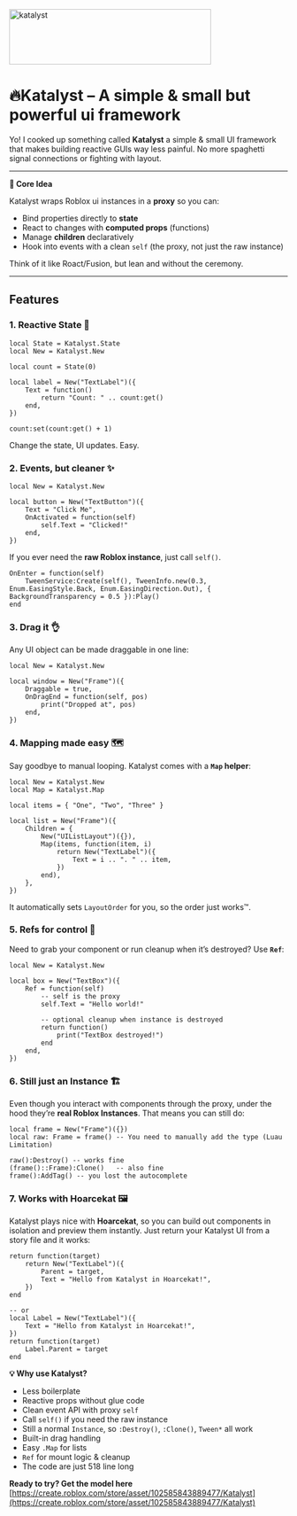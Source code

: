 <img width="365" height="100" alt="katalyst" src="https://github.com/user-attachments/assets/879a731e-3c02-45d8-9508-e45de53428f9" />

# **🔥Katalyst – A simple & small but powerful ui framework**

Yo! I cooked up something called **Katalyst**  a simple & small UI framework that makes building reactive GUIs way less painful. No more spaghetti signal connections or fighting with layout.

---

**🧩 Core Idea**

Katalyst wraps Roblox ui instances in a **proxy** so you can:

* Bind properties directly to **state**
* React to changes with **computed props** (functions)
* Manage **children** declaratively
* Hook into events with a clean `self` (the proxy, not just the raw instance)

Think of it like Roact/Fusion, but lean and without the ceremony.

---

## **Features**

### 1. Reactive State 🔎
```luau
local State = Katalyst.State
local New = Katalyst.New

local count = State(0)

local label = New("TextLabel")({
	Text = function()
		return "Count: " .. count:get()
	end,
})

count:set(count:get() + 1)
```
Change the state, UI updates. Easy.

### 2. Events, but cleaner ✨
```luau
local New = Katalyst.New

local button = New("TextButton")({
	Text = "Click Me",
	OnActivated = function(self)
		self.Text = "Clicked!"
	end,
})
```

If you ever need the **raw Roblox instance**, just call `self()`.

```luau
OnEnter = function(self)
	TweenService:Create(self(), TweenInfo.new(0.3, Enum.EasingStyle.Back, Enum.EasingDirection.Out), { BackgroundTransparency = 0.5 }):Play()
end
```

### 3. Drag it 👌
Any UI object can be made draggable in one line:
```luau
local New = Katalyst.New

local window = New("Frame")({
	Draggable = true,
	OnDragEnd = function(self, pos)
		print("Dropped at", pos)
	end,
})
```

### 4. Mapping made easy 🗺️
Say goodbye to manual looping. Katalyst comes with a **`Map` helper**:
```luau
local New = Katalyst.New
local Map = Katalyst.Map

local items = { "One", "Two", "Three" }

local list = New("Frame")({
	Children = {
		New("UIListLayout")({}),
		Map(items, function(item, i)
			return New("TextLabel")({
				Text = i .. ". " .. item,
			})
		end),
	},
})
```

It automatically sets `LayoutOrder` for you, so the order just works™.

### 5. Refs for control 🎯
Need to grab your component or run cleanup when it’s destroyed? Use **`Ref`**:
```luau
local New = Katalyst.New

local box = New("TextBox")({
	Ref = function(self)
		-- self is the proxy
		self.Text = "Hello world!"

		-- optional cleanup when instance is destroyed
		return function()
			print("TextBox destroyed!")
		end
	end,
})
```


### 6. Still just an Instance 🏗️
Even though you interact with components through the proxy, under the hood they’re **real Roblox Instances**.
That means you can still do:
```luau
local frame = New("Frame")({})
local raw: Frame = frame() -- You need to manually add the type (Luau Limitation)

raw():Destroy() -- works fine
(frame()::Frame):Clone()   -- also fine
frame():AddTag() -- you lost the autocomplete
```

### 7. Works with Hoarcekat 🖼️
Katalyst plays nice with **Hoarcekat**, so you can build out components in isolation and preview them instantly.
Just return your Katalyst UI from a story file and it works:
```luau
return function(target)
	return New("TextLabel")({
		Parent = target,
		Text = "Hello from Katalyst in Hoarcekat!",
	})
end

-- or
local Label = New("TextLabel")({
	Text = "Hello from Katalyst in Hoarcekat!",
})
return function(target)
	Label.Parent = target
end
```

**💡 Why use Katalyst?**
* Less boilerplate
* Reactive props without glue code
* Clean event API with proxy `self`
* Call `self()` if you need the raw instance
* Still a normal `Instance`, so `:Destroy()`, `:Clone()`, `Tween*` all work
* Built-in drag handling
* Easy `.Map` for lists
* `Ref` for mount logic & cleanup
* The code are just 518 line long

**Ready to try? Get the model here**
[https://create.roblox.com/store/asset/102585843889477/Katalyst](https://create.roblox.com/store/asset/102585843889477/Katalyst)
